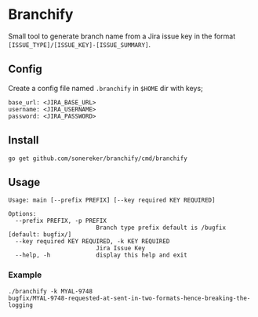 # Branchify

Small tool to generate branch name from a Jira issue key in the format `[ISSUE_TYPE]/[ISSUE_KEY]-[ISSUE_SUMMARY]`.

## Config

Create a config file named `.branchify` in `$HOME` dir with keys;

```
base_url: <JIRA_BASE_URL>
username: <JIRA_USERNAME>
password: <JIRA_PASSWORD>
```

## Install

```
go get github.com/sonereker/branchify/cmd/branchify
```

## Usage

```
Usage: main [--prefix PREFIX] [--key required KEY REQUIRED]

Options:
  --prefix PREFIX, -p PREFIX
                         Branch type prefix default is /bugfix [default: bugfix/]
  --key required KEY REQUIRED, -k KEY REQUIRED
                         Jira Issue Key
  --help, -h             display this help and exit
```

### Example

```
./branchify -k MYAL-9748
bugfix/MYAL-9748-requested-at-sent-in-two-formats-hence-breaking-the-logging
```
